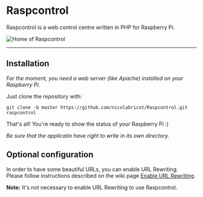 # Raspcontrol

Raspcontrol is a web control centre written in PHP for Raspberry Pi.

![Home of Raspcontrol](raspcontrol-home.png)

***


## Installation

_For the moment, you need a web server (like Apache) installed on your Raspberry Pi._

Just clone the repository with:

	git clone -b master https://github.com/nicolabricot/Raspcontrol.git raspcontrol

That's all! You're ready to show the status of your Raspberry Pi :)

_Be sure that the applicatin have right to write in its own directory._

## Optional configuration

In order to have some beautiful URLs, you can enable URL Rewriting.  
Please follow instructions described on the wiki page [Enable URL Rewriting](https://github.com/Bioshox/Raspcontrol/wiki/Enable-URL-Rewriting).

__Note:__ It's not necessary to enable URL Rewriting to use Raspcontrol.

